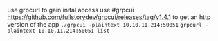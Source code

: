 use grpcurl to gain inital access 
use #grpcui https://github.com/fullstorydev/grpcui/releases/tag/v1.4.1 to get an http version of the app
`./grpcui -plaintext 10.10.11.214:50051`
`grpcurl -plaintext 10.10.11.214:50051 list`
